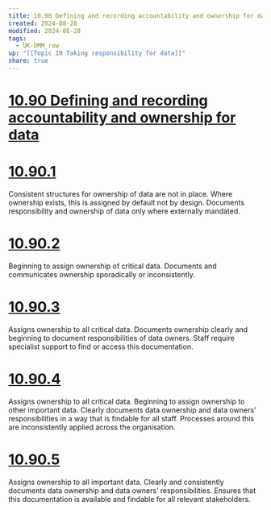 ```yaml
---
title: 10.90 Defining and recording accountability and ownership for data
created: 2024-08-28
modified: 2024-08-28
tags:
  - UK-DMM_row
up: "[[Topic 10 Taking responsibility for data]]"
share: true
---
```

# [10.90 Defining and recording accountability and ownership for data](10.90%20Defining%20and%20recording%20accountability%20and%20ownership%20for%20data.md)
# [10.90.1](10.90.1.md)

Consistent structures for ownership of data are not in place. Where ownership exists, this is assigned by default not by design. Documents responsibility and ownership of data only where externally mandated.

# [10.90.2](10.90.2.md)

Beginning to assign ownership of critical data. Documents and communicates ownership sporadically or inconsistently.

# [10.90.3](10.90.3.md)

Assigns ownership to all critical data. Documents ownership clearly and beginning to document responsibilities of data owners. Staff require specialist support to find or access this documentation.

# [10.90.4](10.90.4.md)

Assigns ownership to all critical data. Beginning to assign ownership to other important data. Clearly documents data ownership and data owners’ responsibilities in a way that is findable for all staff. Processes around this are inconsistently applied across the organisation.

# [10.90.5](10.90.5.md)

Assigns ownership to all important data. Clearly and consistently documents data ownership and data owners’ responsibilities. Ensures that this documentation is available and findable for all relevant stakeholders.
